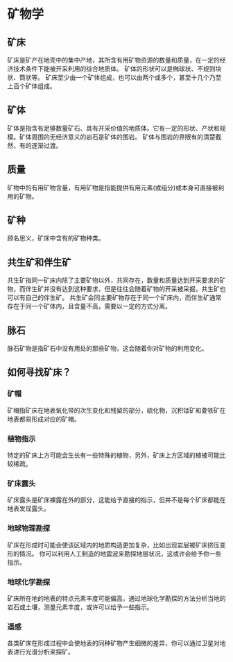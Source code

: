 # 矿物学

## 矿床
矿床是矿产在地壳中的集中产地，其所含有用矿物资源的数量和质量，在一定的经济技术条件下能被开采利用的综合地质体。
矿体的形状可以是椭球状、不规则块状、筒状等。
矿床至少由一个矿体组成，也可以由两个或多个，甚至十几个乃至上百个矿体组成。

## 矿体
矿体是指含有足够数量矿石、具有开采价值的地质体。它有一定的形状、产状和规模。矿体周围的无经济意义的岩石是矿体的围岩。
矿体与围岩的界限有的清楚截然，有的逐渐过渡。

## 质量
矿物中的有用矿物含量，有用矿物是指能提供有用元素(或组分)或本身可直接被利用的矿物。

## 矿种
顾名思义，矿床中含有的矿物种类。

## 共生矿和伴生矿
共生矿指同一矿床内除了主要矿物以外，共同存在，数量和质量达到开采要求的矿物，而伴生矿并没有达到这种要求，但是往往会随着矿物的开采被采掘，共生矿也可以有自己的伴生矿。
共生矿会同主要矿物存在于同一个矿床内，而伴生矿通常存在于同一个矿体内，且含量不高，需要以一定的方式分离。

## 脉石
脉石矿物是指矿石中没有用处的那些矿物，这会随着你对矿物的利用变化。

## 如何寻找矿床？

### 矿帽
矿帽指矿床在地表氧化带的次生变化和残留的部分，硫化物，沉积锰矿和菱铁矿在地表都易形成对应的矿帽。

### 植物指示
特定的矿床上方可能会生长有一些特殊的植物，另外，矿床上方区域的植被可能比较稀疏。

### 矿床露头
矿床露头是矿床裸露在外的部分，这能给予直接的指示，但并不是每个矿床都能在地表发现露头。

### 地球物理勘探
矿床在形成时可能会使该区域内的地质构造更加复杂，比如出现岩层被矿床挤压变形的情况。
你可以利用人工制造的地震波来勘探地层状况，这或许会给予你一些指示。

### 地球化学勘探
矿床所在地的地表的特点元素丰度可能偏高，通过地球化学勘探的方法分析当地的岩石或土壤，测量元素丰度，或许可以给予一些指示。

### 遥感
各类矿床在形成过程中会使地表的同种矿物产生细微的差异，你可以通过卫星对地表进行光谱分析来探矿。

